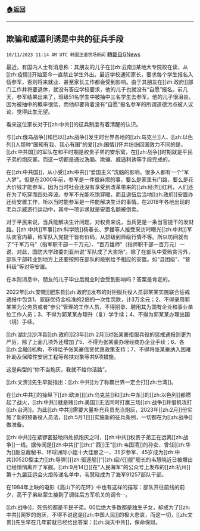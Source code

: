 ###  [:house:返回](README.md)
---


## 欺骗和威逼利诱是中共的征兵手段
`10/11/2023 11:14 AM UTC 韩国正道农场新闻` [轉載自GNews](https://gnews.org/articles/1818780)

最近，有国内人士有消息称：其朋友的儿子在[[zh:云南]]某地大专院校在读，从[[zh:疫情]]开始至今一直禁止学生外出。最近学校通知家长，要求每个学生报名入伍参军，否则将来就业、甚至家长工作都会受到影响。由于其朋友在[[zh:政府]]部门工作并将要退休，就没有答应学校要求，他的儿子也就没有“自愿”报名。前几天，参军结果出来了，班级51名学生中被抽中三名学生去参军。他的儿子很沮丧，因为被抽中的概率很低，而他却要背着没有“自愿”报名参军的所谓道德污点被人议论，觉得此生无望。

  

看来这位家长对于[[zh:中共]]的征兵制度有着清醒的认识。

与[[zh:俄乌战争]]和巴以[[zh:战争]]发生时世界各地的[[zh:乌克兰]]人、[[zh:以色列]]人那种“国知有我、我心有国”的爱[[zh:国情]]怀并纷纷回国效力不同的是，[[zh:中共国]]的军队在和平时期是权贵子弟的安乐窝，在[[zh:战争]]时期就是平民子弟的炮灰冢。而这一切都是通过洗脑、欺骗、威逼利诱等手段完成的。

  

在[[zh:中共国]]，从小受[[zh:中共]]“爱国主义”洗脑的影响，很多人都有一个“军人梦”。但是在2000年前，参军是一件很麻烦的事，要么是家里有门路，要么是花大价钱才能参军。因为当时社会还没有享受到改革带来的[[zh:经济]]红利，人们还在为了吃穿而四处奔波。参军不光能吃饱穿暖，而且退伍后当地[[zh:政府]]安置办还给安置工作，所以当时能参军是一件能解决生计的事情。在2018年各地出现的老兵示威游行运动中，其中一项诉求就是安置名额被倒卖。

  

对于平民来说，当兵能解决生计问题，对权贵来说，当兵更是一条当官提干的发财路。[[zh:中共]]军事[[zh:科学院]]杨春长、罗援等人接受采访时曝光[[zh:中共]]军队卖官内幕，称军队入党提干皆有价码，从排级到师级行情不等。所以坊间就有了“千军万马”（指军职干部一千万元）、“百万雄师”（指师职干部一百万元）一说，对此，国防大学政委刘亚州说“军队成了大卖场”。除了在部队中受贿贪污外，部队干部转业到地方上还要按照在部队的级别给予相应的安置。如“县团级”、“营科级”等对等安置。

  

在本则消息中，朋友的儿子毕业后就业时会受到影响吗？答案是肯定的。

2022年[[zh:安徽]]肥东县[[zh:政府]]发布的对拒服兵役人员郭某某实施联合惩戒通报中包含1、家庭优待金标准的2倍的一次性罚款，计3万余元；2、不得录用郭某某为公务员或者“参公”管理的工作人员，不得招录、聘用其为国有企业和事业单位工作人员；3、不得为郭某某办理升（复）学手续；4、不得为郭某某办理出国（境）手续。

[[zh:湖北]]沙洋县[[zh:政府]]23年[[zh:2月]]对张某豪拒服兵役的惩戒通报则更为严厉，除了上面几项外还增加了5、不得为张某豪办理经商办企业手续；6、各[[zh:金融]]机构，不得给予张某豪信贷优惠政策支持；7、不得将张某豪纳入困难补助及保障性安居工程等帮扶对象等共9项措施。

这是典型的“你不当炮灰，我就不给你活路”。

  

[[zh:文贵]]先生早就指出：[[zh:中共]]为了称霸世界一定会打[[zh:台湾]]。

在[[zh:中共]]的操纵下[[zh:欧洲]][[zh:乌克兰]]和[[zh:中东]]的[[zh:以色列]]都燃起了战火，[[zh:中共]]就是赌[[zh:美国]]无法同时打赢三场[[zh:战争]]并借机攻打[[zh:台湾]]。为此[[zh:中共]]需要大量补充兵员充当炮灰，2023年[[zh:2月]]份实施了新的预备役人员法，[[zh:5月1日]]实施新的征兵条例，一切都在为[[zh:战争]]做准备。

  

[[zh:中共]]在紧锣密鼓地四处抓炮灰之时，[[zh:中共]]权贵子弟正在远离[[zh:战争]]一线。据传闻是[[zh:中共]]“[[zh:广西]]王”[[zh:韦国清]]的孙女、曾任[[zh:华为]]副总裁秘书、环球洲际小姐十大佳丽之一、35岁参军、45岁成为[[zh:中共]]052D型主力[[zh:导弹]][[zh:驱逐舰]]“[[zh:绍兴]]舰”舰长的韦慧晓近日被爆出已经悄悄离开了军舰。[[zh:9月14日]]在“人民海军”的公众号上发布的[[zh:杭州]]第十九届亚运会火炬传递名单中，韦慧晓成为了海军91257部队干部。

在1984年上映的电影《高山下的花环》中也有这样的描写：部队开往前线的前夕，高干子弟赵蒙生接到了调往后方军机关的调令···。

  

[[zh:战争]]，死伤的都是平民子弟。00后绝大多数都是独生子女，却成为了[[zh:中共]]网罗的炮灰，不得不说这是[[zh:中国人民]]的极大悲哀，而这一切，[[zh:文贵]]先生早在几年前就已经给出答案：[[zh:消灭中共]]，保命保财。
